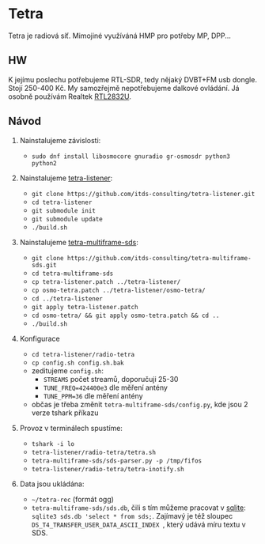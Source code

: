 
# Tetra

Tetra je radiová síť. Mimojiné využíváná HMP pro potřeby MP, DPP...

## HW

K jejímu poslechu potřebujeme RTL-SDR, tedy nějaký DVBT+FM usb dongle. Stojí 250-400 Kč. My samozřejmě nepotřebujeme dalkové ovládání. Já osobně používám Realtek [RTL2832U][].

## Návod

1. Nainstalujeme závislosti:
	- `sudo dnf install libosmocore gnuradio gr-osmosdr python3 python2`

2. Nainstalujeme [tetra-listener][]:
	- `git clone https://github.com/itds-consulting/tetra-listener.git`
	- `cd tetra-listener`
	- `git submodule init`
	- `git submodule update`
	- `./build.sh`

3. Nainstalujeme [tetra-multiframe-sds][]:
	- `git clone https://github.com/itds-consulting/tetra-multiframe-sds.git`
	- `cd tetra-multiframe-sds`
	- `cp tetra-listener.patch ../tetra-listener/`
	- `cp osmo-tetra.patch ../tetra-listener/osmo-tetra/`
	- `cd ../tetra-listener`
	- `git apply tetra-listener.patch`
	- `cd osmo-tetra/ && git apply osmo-tetra.patch && cd ..`
	- `./build.sh`

4. Konfigurace
	- `cd tetra-listener/radio-tetra`
	- `cp config.sh config.sh.bak`
	- zeditujeme `config.sh`:
		- `STREAMS` počet streamů, doporučuji 25-30
		- `TUNE_FREQ=424400e3` dle měření antény
		- `TUNE_PPM=36` dle měření antény
	- občas je třeba změnit `tetra-multiframe-sds/config.py`, kde jsou 2 verze tshark příkazu

5. Provoz v terminálech spustíme:
	- `tshark -i lo`
	- `tetra-listener/radio-tetra/tetra.sh`
	- `tetra-multiframe-sds/sds-parser.py -p /tmp/fifos`
	- `tetra-listener/radio-tetra/tetra-inotify.sh`

6. Data jsou ukládána:
	- `~/tetra-rec` (formát ogg)
	- `tetra-multiframe-sds/sds.db`, čili s tím můžeme pracovat v [sqlite][]: `sqlite3 sds.db 'select * from sds;`. Zajímavý je též sloupec `DS_T4_TRANSFER_USER_DATA_ASCII_INDEX `, který udává míru textu v SDS.

[sqlite]: ../db/sqlite.md
[RTL2832U]: https://www.google.cz/search?q=Realtek+RTL2832U&ie=utf-8&oe=utf-8&gws_rd=cr&ei=t8jWV6ewOoKnad24uKAK#q=Realtek+RTL2832U&tbm=shop
[alza]: https://www.alza.cz/evolve-mars-d198735.htm?kampan=adpla_obecna_komponenty&gclid=Cj0KEQjwjK--BRCzv-Wyu4OTosEBEiQAgFp5OChOH8GS2KgZo-VjhYVAL5O4DaUlQVfk0yV1dRpIXhMaAhh98P8HAQ#fotovideo
[czc]: https://www.czc.cz/evolveo-mars/84110/produkt?gclid=Cj0KEQjwjK--BRCzv-Wyu4OTosEBEiQAgFp5OCbP66Np11z6kO5Q1swGQNGLh2roJeC-kJok9vF_3vcaAh-08P8HAQ
[product1]: http://www.ebay.com/itm/100KHz-1-7GHz-Full-band-UV-HF-RTL-SDR-USB-Tuner-Receiver-R820T-8232-Ham-Radio-/201258847047
[product2]: https://www.amazon.com/dp/B011HVUEME/ref=as_li_ss_tl?ie=UTF8&linkCode=sl1&tag=rsv0f-20&linkId=e6b872ce4bf757ba9f71fbd35a53742e
[product3]: https://www.tsbohemia.cz/technaxx-mini-dvb-t-stick-s6_d146507.html?gclid=Cj0KEQjwjK--BRCzv-Wyu4OTosEBEiQAgFp5OBF2xOqoJUl7P0Ie5ZquUa4j7-2XCwWBxPjyI7oW9c0aArpu8P8HAQ
[tetra-listener]: https://github.com/itds-consulting/tetra-listener
[tetra-multiframe-sds]: https://github.com/itds-consulting/tetra-multiframe-sds

